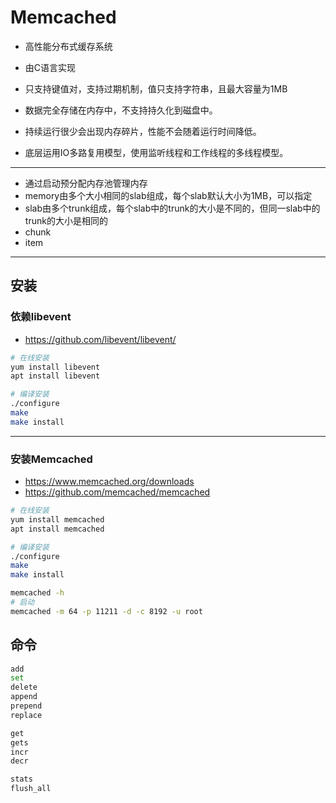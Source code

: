 # Memcached

- 高性能分布式缓存系统
- 由C语言实现



- 只支持键值对，支持过期机制，值只支持字符串，且最大容量为1MB
- 数据完全存储在内存中，不支持持久化到磁盘中。
- 持续运行很少会出现内存碎片，性能不会随着运行时间降低。
- 底层运用IO多路复用模型，使用监听线程和工作线程的多线程模型。

---
- 通过启动预分配内存池管理内存
- memory由多个大小相同的slab组成，每个slab默认大小为1MB，可以指定
- slab由多个trunk组成，每个slab中的trunk的大小是不同的，但同一slab中的trunk的大小是相同的
- chunk
- item


---

## 安装

### 依赖libevent
- https://github.com/libevent/libevent/

```sh
# 在线安装
yum install libevent
apt install libevent

# 编译安装
./configure
make
make install


```

---
### 安装Memcached
- https://www.memcached.org/downloads
- https://github.com/memcached/memcached

```sh
# 在线安装
yum install memcached
apt install memcached

# 编译安装
./configure
make
make install

memcached -h
# 启动
memcached -m 64 -p 11211 -d -c 8192 -u root

```


## 命令

```sh
add
set
delete
append
prepend
replace

get
gets
incr
decr

stats
flush_all



```